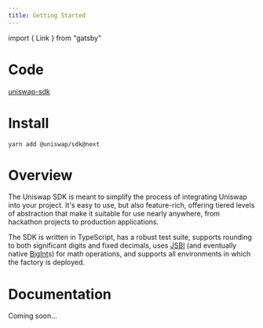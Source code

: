 ```yaml
---
title: Getting Started
---
```


import { Link } from "gatsby"

# Code

[uniswap-sdk](https://github.com/Uniswap/uniswap-sdk/tree/v2)

# Install

`yarn add @uniswap/sdk@next`

# Overview

The Uniswap SDK is meant to simplify the process of integrating Uniswap into your project. It's easy to use, but also feature-rich, offering tiered levels of abstraction that make it suitable for use nearly anywhere, from hackathon projects to production applications.

The SDK is written in TypeScript, has a robust test suite, supports rounding to both significant digits and fixed decimals, uses [JSBI](https://github.com/GoogleChromeLabs/jsbi) (and eventually native [BigInt](https://developer.mozilla.org/en-US/docs/Web/JavaScript/Reference/Global_Objects/BigInt)s) for math operations, and supports all environments in which the <Link to='/docs/v2/smart-contracts/factory#address'>factory</Link> is deployed.

# Documentation

Coming soon...
